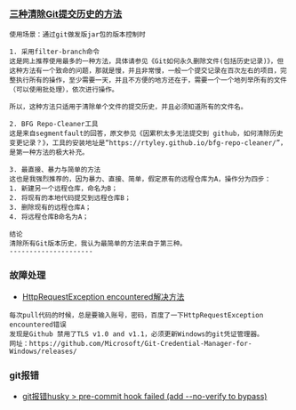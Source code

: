 
### [三种清除Git提交历史的方法](https://blog.csdn.net/yiifaa/article/details/78603410)

```
使用场景：通过git做发版jar包的版本控制时
```
```
1. 采用filter-branch命令
这是网上推荐使用最多的一种方法，具体请参见《Git如何永久删除文件(包括历史记录)》，但这种方法有一个致命的问题，那就是慢，并且非常慢，一般一个提交记录在百次左右的项目，完整执行所有的操作，至少需要一天，并且不方便的地方还在于，需要一个一个地列举所有的文件（可以使用批处理），依次进行操作。

所以，这种方法只适用于清除单个文件的提交历史，并且必须知道所有的文件名。

2. BFG Repo-Cleaner工具
这是来自segmentfault的回答，原文参见《因累积太多无法提交到 github，如何清除历史变更记录？》，工具的安装地址是“https://rtyley.github.io/bfg-repo-cleaner/”，是第一种方法的极大补充。

3. 最直接、暴力与简单的方法
这也是我强烈推荐的，因为暴力、直接、简单，假定原有的远程仓库为A，操作分为四步： 
1. 新建另一个远程仓库，命名为B； 
2. 将现有的本地代码提交到远程仓库B； 
3. 删除现有的远程仓库A； 
4. 将远程仓库B命名为A；

结论
清除所有Git版本历史，我认为最简单的方法来自于第三种。
--------------------- 

```

### 故障处理
- [HttpRequestException encountered解决方法](https://www.cnblogs.com/yang-xiansen/p/12000999.html)
```
每次pull代码的时候，总是要输入账号，密码，百度了一下HttpRequestException encountered错误
发现是Github 禁用了TLS v1.0 and v1.1，必须更新Windows的git凭证管理器。
网址：https://github.com/Microsoft/Git-Credential-Manager-for-Windows/releases/
```

### git报错
- [git报错husky > pre-commit hook failed (add --no-verify to bypass)](https://www.cnblogs.com/jasonzhang-blog/p/11298580.html)